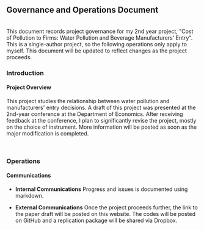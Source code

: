## Governance and Operations Document
</br>
This document records project governance for my 2nd year project, "Cost of Pollution to Firms: Water Pollution and Beverage Manufacturers' Entry". This is a single-author project, so the following operations only apply to myself. This document will be updated to reflect changes as the project proceeds.

</br>

### Introduction
#### Project Overview
This project studies the relationship between water pollution and manufacturers' entry decisions. A draft of this project was presented at the 2nd-year conference at the Department of Economics. After receiving feedback at the conference, I plan to significantly revise the project, mostly on the choice of instrument. More information will be posted as soon as the major modification is completed.

</br>

### Operations

#### Communications

- **Internal Communications**
Progress and issues is documented using markdown.
  
- **External Communications**
Once the project proceeds further, the link to the paper draft will be posted on this website. The codes will be posted on GitHub and a replication package will be shared via Dropbox.
